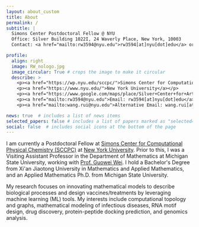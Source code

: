 ```yaml
---
layout: about_custom
title: About
permalink: /
subtitle: |
  Simons Center Postdoctoral Fellow @ NYU
  Office: Silver Building 1022I, 24 Waverly Place, New York, 10003
  Contact: <a href="mailto:rw3594@nyu.edu">rw3594[at]nyu[dot]edu</a> or <a href="mailto:wang.rui@nyu.edu">wang.rui[at]nyu[dot]edu</a>

profile:
  align: right
  image: RW_nologo.jpg
  image_circular: True # crops the image to make it circular
  describe: >
    <p><a href="https://wp.nyu.edu/sccpc/">Simons Center for Computational Physical Chemistry</a></p> 
    <p><a href="https://www.nyu.edu/">New York University</a></p> 
    <p><a href="https://www.google.com/maps/place/Silver+Center+for+Arts+and+Science/@40.7300976,-73.9982679,17z/data=!3m1!5s0x89c259909021222b:0xb9bb6b98ab8feefb!4m14!1m7!3m6!1s0x89c25990990b5405:0xadad3d11ec59c6b4!2sSilver+Center+for+Arts+and+Science!8m2!3d40.7300976!4d-73.995693!16zL20vMDZ5cng3!3m5!1s0x89c25990990b5405:0xadad3d11ec59c6b4!8m2!3d40.7300976!4d-73.995693!16zL20vMDZ5cng3?entry=ttu">Office: Silver Center 1022I</a></p> 
    <p><a href="mailto:rw3594@nyu.edu">Email: rw3594[at]nyu[dot]edu</a></p> 
    <p><a href="mailto:wang.rui@nyu.edu">Alternative Email: wang.rui[at]nyu[dot]edu</a></p> 

news: true  # includes a list of news items
selected_papers: false # includes a list of papers marked as "selected={true}"
social: false  # includes social icons at the bottom of the page
---
```

I am currently a Postdoctoral Fellow at [Simons Center for Computational Physical Chemistry (SCCPC)](https://wp.nyu.edu/sccpc/) at [New York University](https://www.nyu.edu/). Prior to this, I was a Visiting Assistant Professor in the Department of Mathematics at Michigan State University, working with [Prof. Guowei Wei](https://users.math.msu.edu/users/weig/). I hold a Bachelor's Degree from Xi'an Jiaotong University in Mathematics and Applied Mathematics, and an Applied Mathematics Ph.D. from Michigan State University.

<!-- My previous research mainly focused on developing mathematical tools for descriptive and predictive modeling of biomolecules and their interactions. Currently, my interests include computational topology and graphs, mathematical modeling of infectious diseases, RNA motif design, drug discovery, machine learning, and genomics analysis. -->
My research focuses on innovating mathematical models to describe biological processes and design vaccines/treatments by leveraging machine learning (ML) tools. My interests include computational topology and graphs, mathematical modeling of infectious diseases, RNA motif design, drug discovery, protein-peptide docking prediction, and genomics analysis.

<!-- ### Research Interests
* Computational Topology and Graphs
* Mathematical Modeling of Infectious Disease
* Drug Discovery
* Genomics analysis
* Machine Learning and Deep Learning -->

<!-- <h3 class="card-title font-weight-medium">Research Interests</h3>
<ul class="card-text font-weight-light list-group list-group-flush">
    
<li class="list-group-item">
  <h5 class="font-italic">Computational Topology and Graphs</h5>
  <ul class="subitems">
      <li><span class="subitem">Persistent Laplacians, Persistent Path Laplacians</span></li>
      <li><span class="subitem">Geometric Graph Learning</span></li>
  </ul>
</li>

<li class="list-group-item">
  <h5 class="font-italic">Mathematical Modeling of Infectious Disease</h5>
  <ul class="subitems">
      <li><span class="subitem">Artificial intelligence forecasting of emerging infecious variants</span></li>
  </ul>
</li>

<li class="list-group-item">
<h5 class="font-italic">Genomics</h5>
  <ul class="subitems">
      <li><span class="subitem">DNA sequencing</span></li>
      <li><span class="subitem">UMAP-assisted clustering method</span></li>
  </ul>
</li>

<li class="list-group-item">
<h5 class="font-italic">Machine Learning</h5>
  <ul class="subitems">
      <li><span class="subitem">Convolution neural network(CNN); Multitask learning; Autoencoder; Generative Adversarial network (GAN)</span></li>
      <li><span class="subitem">Long Short Term Memory network (LSTM); Gated Recurrent Units (GRU) Transfer learning</span></li>
      <li><span class="subitem">U-Net, Clustering</span></li>
  </ul>
</li>
</ul> -->
